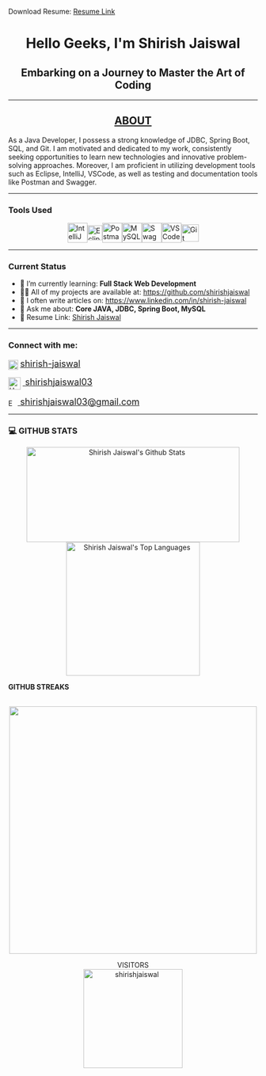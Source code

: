 <!DOCTYPE html>
<html lang="en">
<head>
    <meta charset="UTF-8">
    <meta name="viewport" content="width=device-width, initial-scale=1.0">
</head>
<body>
    <div class="container">
        <p>Download Resume: <a href="https://docs.google.com/document/d/1LwQv0ym_hCIwY8MSynRjsMDv4lLQnGRLSBlcUIts9DQ/edit?usp=sharing" download>Resume Link</a></p>
        <h1 align="center">Hello Geeks, I'm <strong>Shirish Jaiswal</strong></h1>
        <h2 align="center"><b>Embarking on a Journey to Master the Art of Coding</b></h2>
        <hr>
        <h2 align="center"><b><u>ABOUT</u></b></h2>
        <p>As a Java Developer, I possess a strong knowledge of JDBC, Spring Boot, SQL, and Git. I am motivated and dedicated to my work, consistently seeking opportunities to learn new technologies and innovative problem-solving approaches. Moreover, I am proficient in utilizing development tools such as Eclipse, IntelliJ, VSCode, as well as testing and documentation tools like Postman and Swagger.</p>
        <hr>
        <h3><b>Tools Used</b></h3>
        <div style="display: flex; justify-content: center; align-items: center;">
            <img alt="IntelliJ" height="40" src="https://brandslogos.com/wp-content/uploads/images/large/intellij-idea-logo.png"> 
            <img alt="Eclipse" height="30" src="https://www.eclipse.org/org/artwork/images/eclipse_ide_logo.png">
            <img alt="Postman" height="40" src="https://voyager.postman.com/logo/postman-logo-icon-orange.svg">
            <img alt="MySQL" height="40" src="https://www.mysql.com/common/logos/logo-mysql-170x115.png">
            <img alt="Swagger" height="40" src="https://static1.smartbear.co/swagger/media/assets/images/swagger_logo.svg">
            <img alt="VSCode" height="40" src="https://code.visualstudio.com/assets/images/code-stable.png">
            <img alt="Git" height="35" src="https://git-scm.com/images/logo@2x.png">
        </div>
        <hr>
        <h3><strong>Current Status</strong></h3>
        <ul>
            <!-- <li>🔭 I’m currently working on <a href="#">Project name</a></li> -->
            <li>🌱 I’m currently learning: <strong>Full Stack Web Development</strong></li>
            <li>👨‍💻 All of my projects are available at: <a href="https://github.com/shirishjaiswal">https://github.com/shirishjaiswal</a></li>
            <li>📝 I often write articles on: <a href="https://www.linkedin.com/in/shirish-jaiswal">https://www.linkedin.com/in/shirish-jaiswal</a></li>
            <li>💬 Ask me about: <strong>Core JAVA, JDBC, Spring Boot, MySQL</strong></li>
            <li>📄 Resume Link: <a href="#">Shirish Jaiswal</a></li>
        </ul>
        <hr>
        <h3 align="left"><b>Connect with me:</b></h3>
        <p align="left" style="font-weight: normal;">
            <img align="center" src="https://content.linkedin.com/content/dam/me/business/en-us/amp/brand-site/v2/bg/LI-Bug.svg.original.svg" alt="LinkedIn" height="20">
            <a href="https://www.linkedin.com/in/shirish-jaiswal"><span style="font-size: 18px">shirish-jaiswal</span></a>
        </p>
        <p align="left" style="font-weight: normal;">
            <img align="center" src="https://cdn4.iconfinder.com/data/icons/logos-and-brands/512/160_Hackerrank_logo_logos-1024.png" alt="HackarRank" height="25">
            <a href="https://www.hackerrank.com/shirishjaiswal03"><span style="font-size: 18px">&nbsp;shirishjaiswal03</span></a>
        </p>
        <p align="left" style="font-weight: normal;">
            <img align="center" src="https://mailmeteor.com/logos/assets/PNG/Gmail_Logo_256px.png" alt="Email" height="15">
            <a href="mailto:shirishjaiswal03@gmail.com"><span style="font-size: 18px">&nbsp;shirishjaiswal03@gmail.com</span></a>
        </p>
        <hr>
        <h3> 💻 <strong> GITHUB STATS </strong></h3>
        <p align="center">
            <a href="#">
                <img alt="Shirish Jaiswal's Github Stats" src="https://github-readme-stats.vercel.app/api?username=shirishjaiswal&theme=ambient-gradient&show_icons=true" height="192px" width="430px">
            </a>
            <a href="#">
                <img alt="Shirish Jaiswal's Top Languages" src="https://github-readme-stats.vercel.app/api/top-langs?username=shirishjaiswal&show_icons=true&theme=default" width="270px">
            </a>
            <br>
        </p>	
        <summary><b>GITHUB STREAKS</b></summary>
        <br>
        <p align="center">
            <a href="#">
                <img width="500px" src="https://github-readme-streak-stats.herokuapp.com/?user=shirishjaiswal&hide_border=true&theme=ambient-gradient">
            </a>
        </p>
        <p align="center">VISITORS
            <br>
            <img title="title" align="center" alt="shirishjaiswal" width="200" src="https://profile-counter.glitch.me/shirishjaiswal/count.svg">
        </p>
    </div>
</body>
</html>
